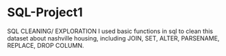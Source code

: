 # SQL-Project1
SQL CLEANING/ EXPLORATION
I used basic functions in sql to clean this dataset about nashville housing, including JOIN, SET, ALTER, PARSENAME, REPLACE, DROP COLUMN. 
